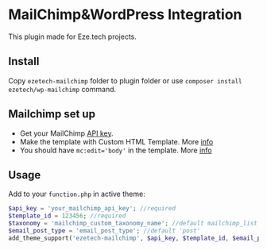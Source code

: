# MailChimp&WordPress Integration

This plugin made for Eze.tech projects.

## Install

Copy `ezetech-mailchimp` folder to plugin folder or use `composer install ezetech/wp-mailchimp` command.

## Mailchimp set up

- Get your MailChimp [API key](https://admin.mailchimp.com/account/api/).
- Make the template with Custom HTML Template. More [info](http://kb.mailchimp.com/templates/code/how-to-import-a-custom-html-template)
- You should have `mc:edit='body'` in the template. More [info](http://kb.mailchimp.com/templates/code/create-editable-content-areas-with-mailchimps-template-language)

## Usage

Add to your `function.php` in active theme:
```php
$api_key = 'your_mailchimp_api_key'; //required
$template_id = 123456; //required
$taxonomy = 'mailchimp_custom_taxonomy_name'; //default mailchimp_list
$email_post_type = 'email_post_type'; //default 'post'
add_theme_support('ezetech-mailchimp', $api_key, $template_id, $email_post_type, $taxonomy);
```